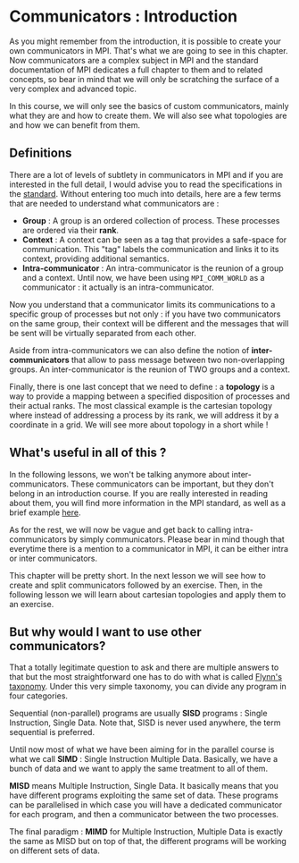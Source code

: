 # Communicators : Introduction

As you might remember from the introduction, it is possible to create your own communicators in MPI. That's what we are going to see in this chapter. Now communicators are a complex subject in MPI and the standard documentation of MPI dedicates a full chapter to them and to related concepts, so bear in mind that we will only be scratching the surface of a very complex and advanced topic.

In this course, we will only see the basics of custom communicators, mainly what they are and how to create them. We will also see what topologies are and how we can benefit from them.

## Definitions

There are a lot of levels of subtlety in communicators in MPI and if you are interested in the full detail, I would advise you to read the specifications in the [standard](http://mpi-forum.org/docs/mpi-3.1/mpi31-report.pdf). Without entering too much into details, here are a few terms that are needed to understand what communicators are :

* **Group** : A group is an ordered collection of process. These processes are ordered via their **rank**.
* **Context** : A context can be seen as a tag that provides a safe-space for communication. This "tag" labels the communication and links it to its context, providing additional semantics.
* **Intra-communicator** : An intra-communicator is the reunion of a group and a context. Until now, we have been using `MPI_COMM_WORLD` as a communicator : it actually is an intra-communicator.

Now you understand that a communicator limits its communications to a specific group of processes but not only : if you have two communicators on the same group, their context will be different and the messages that will be sent will be virtually separated from each other.

Aside from intra-communicators we can also define the notion of **inter-communicators** that allow to pass message between two non-overlapping groups. An inter-communicator is the reunion of TWO groups and a context.

Finally, there is one last concept that we need to define : a **topology** is a way to provide a mapping between a specified disposition of processes and their actual ranks. The most classical example is the cartesian topology where instead of addressing a process by its rank, we will address it by a coordinate in a grid. We will see more about topology in a short while !

## What's useful in all of this ?

In the following lessons, we won't be talking anymore about inter-communicators. These communicators can be important, but they don't belong in an introduction course. If you are really interested in reading about them, you will find more information in the MPI standard, as well as a brief example [here](http://mpi-forum.org/docs/mpi-1.1/mpi-11-html/node114.html).

As for the rest, we will now be vague and get back to calling intra-communicators by simply communicators. Please bear in mind though that everytime there is a mention to a communicator in MPI, it can be either intra or inter communicators.

This chapter will be pretty short. In the next lesson we will see how to create and split communicators followed by an exercise. Then, in the following lesson we will learn about cartesian topologies and apply them to an exercise.

## But why would I want to use other communicators?

That a totally legitimate question to ask and there are multiple answers to that but the most straightforward one has to do with what is called [Flynn's taxonomy](https://en.wikipedia.org/wiki/Flynn%27s_taxonomy). Under this very simple taxonomy, you can divide any program in four categories.

Sequential (non-parallel) programs are usually **SISD** programs : Single Instruction, Single Data. Note that, SISD is never used anywhere, the term sequential is preferred.

Until now most of what we have been aiming for in the parallel course is what we call **SIMD** : Single Instruction Multiple Data. Basically, we have a bunch of data and we want to apply the same treatment to all of them.

**MISD** means Multiple Instruction, Single Data. It basically means that you have different programs exploiting the same set of data. These programs can be parallelised in which case you will have a dedicated communicator for each program, and then a communicator between the two processes.

The final paradigm : **MIMD** for Multiple Instruction, Multiple Data is exactly the same as MISD but on top of that, the different programs will be working on different sets of data.

